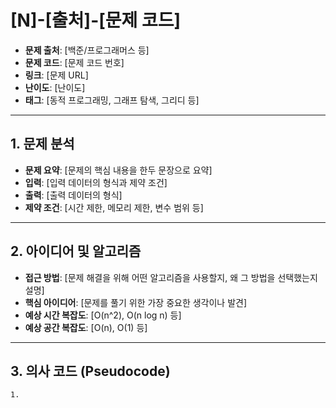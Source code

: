 # [N]-[출처]-[문제 코드]
- **문제 출처**: [백준/프로그래머스 등]
- **문제 코드**: [문제 코드 번호]
- **링크**: [문제 URL]
- **난이도**: [난이도]
- **태그**: [동적 프로그래밍, 그래프 탐색, 그리디 등]

---

## 1. 문제 분석
- **문제 요약**: [문제의 핵심 내용을 한두 문장으로 요약]
- **입력**: [입력 데이터의 형식과 제약 조건]
- **출력**: [출력 데이터의 형식]
- **제약 조건**: [시간 제한, 메모리 제한, 변수 범위 등]

---

## 2. 아이디어 및 알고리즘
- **접근 방법**: [문제 해결을 위해 어떤 알고리즘을 사용할지, 왜 그 방법을 선택했는지 설명]
- **핵심 아이디어**: [문제를 풀기 위한 가장 중요한 생각이나 발견]
- **예상 시간 복잡도**: [O(n^2), O(n log n) 등]
- **예상 공간 복잡도**: [O(n), O(1) 등]

---

## 3. 의사 코드 (Pseudocode)
```
1. 
```


